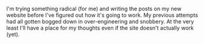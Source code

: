 I'm trying something radical (for me) and writing the posts on my new website before I've figured out how it's going to work. My previous attempts had all gotten bogged down in over-engineering and snobbery. At the very least I'll have a place for my thoughts even if the site doesn't actually work (yet).
